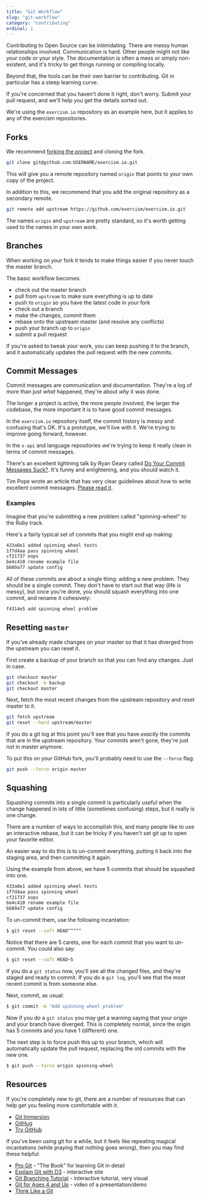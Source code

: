 ```yaml
---
title: "Git Workflow"
slug: "git-workflow"
category: "contributing"
ordinal: 1
---
```


Contributing to Open Source can be intimidating. There are messy human relationships involved. Communication is hard. Other people might not like your code or your style. The documentation is often a mess or simply non-existent, and it's tricky to get things running or compiling locally.

Beyond that, the tools can be their own barrier to contributing. Git in particular has a steep learning curve.

If you're concerned that you haven't done it right, don't worry. Submit your pull request, and we'll help you get the details sorted out.

We're using the `exercism.io` repository as an example here, but it applies to any of the exercism repositories.

## Forks

We recommend [forking the project](https://github.com/exercism/exercism.io/fork) and cloning the fork.

```bash
git clone git@github.com:USERNAME/exercism.io.git
```

This will give you a remote repository named `origin` that points to your own copy of the project.

In addition to this, we recommend that you add the original repository as a secondary remote.

```bash
git remote add upstream https://github.com/exercism/exercism.io.git
```

The names `origin` and `upstream` are pretty standard, so it's worth getting used to the names in your own work.

## Branches

When working on your fork it tends to make things easier if you never touch the master branch.

The basic workflow becomes:

* check out the master branch
* pull from `upstream` to make sure everything is up to date
* push to `origin` so you have the latest code in your fork
* check out a branch
* make the changes, commit them
* rebase onto the upstream master (and resolve any conflicts)
* push your branch up to `origin`
* submit a pull request

If you're asked to tweak your work, you can keep pushing it to the branch, and it automatically updates the pull request with the new commits.

## Commit Messages

Commit messages are communication and documentation. They're a log of more than just _what_ happened, they're about _why_ it was done.

The longer a project is active, the more people involved, the larger the codebase, the more important it is to have good commit messages.

In the `exercism.io` repository itself, the commit history is messy and confusing that's OK. It's a prototype, we'll live with it. We're trying to improve going forward, however.

In the `x-api` and language repositories we're trying to keep it really clean in terms of commit messages.

There's an excellent lightning talk by Ryan Geary called [Do Your Commit Messages Suck?](http://www.confreaks.com/videos/744-rockymtnruby2011-lightning-talk-do-your-commit-messages-suck). It's funny and enlightening, and you should watch it.

Tim Pope wrote an article that has very clear guidelines about how to write excellent commit messages. [Please read it](http://tbaggery.com/2008/04/19/a-note-about-git-commit-messages.html).

### Examples

Imagine that you're submitting a new problem called "spinning-wheel" to the Ruby track.

Here's a fairly typical set of commits that you might end up making:

```bash
433a0e1 added spinning wheel tests
1f7d4aa pass spinning wheel
cf21737 oops
be4c410 rename example file
bb89a77 update config
```

All of these commits are about a single thing: adding a new problem. They should be a single commit. They don't have to start out that way (life is messy), but once you're done, you should squash everything into one commit, and rename it cohesively:

```bash
f4314e5 add spinning wheel problem
```

## Resetting `master`

If you've already made changes on your master so that it has diverged from the upstream you can reset it.

First create a backup of your branch so that you can find any changes. Just in case.

```bash
git checkout master
git checkout -b backup
git checkout master
```

Next, fetch the most recent changes from the upstream repository and reset master to it.

```bash
git fetch upstream
git reset --hard upstream/master
```

If you do a git log at this point you'll see that you have *exactly* the commits that are in the upstream repository. Your commits aren't gone, they're just not in master anymore.

To put this on your GitHub fork, you'll probably need to use the `--force` flag:

```bash
git push --force origin master
```

## Squashing

Squashing commits into a single commit is particularly useful when the change happened in lots of little (sometimes confusing) steps, but it really is one change.

There are a number of ways to accomplish this, and many people like to use an interactive rebase, but it can be tricky if you haven't set git up to open your favorite editor.

An easier way to do this is to un-commit everything, putting it back into the staging area, and then committing it again.

Using the example from above, we have 5 commits that should be squashed into one.

```bash
433a0e1 added spinning wheel tests
1f7d4aa pass spinning wheel
cf21737 oops
be4c410 rename example file
bb89a77 update config
```

To un-commit them, use the following incantation:

```bash
$ git reset --soft HEAD^^^^^
```

Notice that there are 5 carets, one for each commit that you want to un-commit. You could also say:

```bash
$ git reset --soft HEAD~5
```

If you do a `git status` now, you'll see all the changed files, and they're staged and ready to commit. If you do a `git log`, you'll see that the most recent commit is from someone else.

Next, commit, as usual:

```bash
$ git commit -m "Add spinning wheel problem"
```

Now if you do a `git status` you may get a warning saying that your origin and your branch have diverged. This is completely normal, since the origin has 5 commits and you have 1 (different) one.

The next step is to force push this up to your branch, which will automatically update the pull request, replacing the old commits with the new one.

```bash
$ git push --force origin spinning-wheel
```

## Resources

If you're completely new to git, there are a number of resources that can help get you feeling more comfortable with it.

* [Git Immersion](http://gitimmersion.com/)
* [GitHug](https://github.com/Gazler/githug)
* [Try GitHub](http://try.github.io)

If you've been using git for a while, but it feels like repeating magical incantations (while praying that nothing goes wrong), then you may find these helpful:

* [Pro Git](http://git-scm.com/book/en/v2) - "The Book" for learning Git in detail
* [Explain Git with D3](http://www.wei-wang.com/ExplainGitWithD3) - interactive site
* [Git Branching Tutorial](http://pcottle.github.io/learnGitBranching/) - interactive tutorial, very visual
* [Git for Ages 4 and Up](https://www.youtube.com/watch?v=1ffBJ4sVUb4) - video of a presentation/demo
* [Think Like a Git](http://think-like-a-git.net/)
